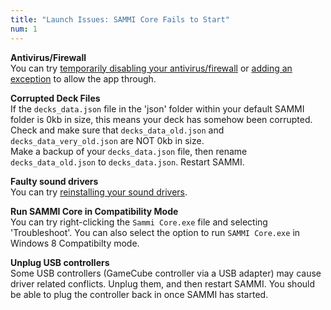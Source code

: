 ```yaml
---
title: "Launch Issues: SAMMI Core Fails to Start"
num: 1
---
```


**Antivirus/Firewall**\
You can try [temporarily disabling your antivirus/firewall](https://support.microsoft.com/en-us/windows/turn-off-defender-antivirus-protection-in-windows-security-99e6004f-c54c-8509-773c-a4d776b77960) or [adding an exception](https://support.microsoft.com/en-us/windows/add-an-exclusion-to-windows-security-811816c0-4dfd-af4a-47e4-c301afe13b26) to allow the app through.

**Corrupted Deck Files**\
If the `decks_data.json` file in the 'json' folder within your default SAMMI folder is 0kb in size, this means your deck has somehow been corrupted. Check and make sure that `decks_data_old.json` and `decks_data_very_old.json` are NOT 0kb in size.\
Make a backup of your `decks_data.json` file, then rename `decks_data_old.json` to `decks_data.json`. Restart SAMMI. 

**Faulty sound drivers**\
You can try [reinstalling your sound drivers](https://support.microsoft.com/en-us/windows/fix-sound-problems-in-windows-10-73025246-b61c-40fb-671a-2535c7cd56c8).

**Run SAMMI Core in Compatibility Mode**\
You can try right-clicking the `Sammi Core.exe` file and selecting 'Troubleshoot'. You can also select the option to run `SAMMI Core.exe` in Windows 8 Compatibilty mode. 

**Unplug USB controllers**\
Some USB controllers (GameCube controller via a USB adapter) may cause driver related conflicts. Unplug them, and then restart SAMMI. You should be able to plug the controller back in once SAMMI has started. 


